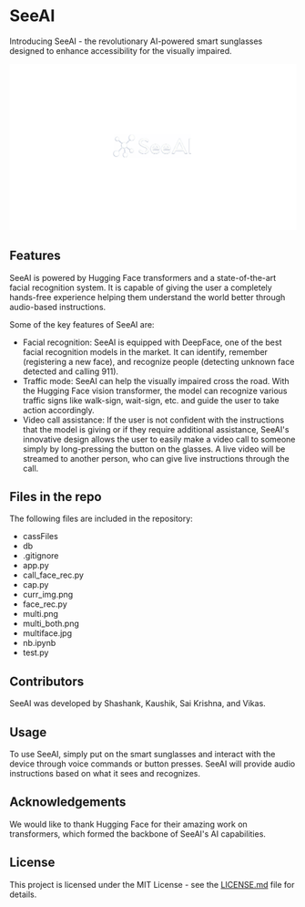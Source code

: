 # SeeAI

Introducing SeeAI - the revolutionary AI-powered smart sunglasses designed to enhance accessibility for the visually impaired.

![SeeAI Demo](SeeAI.png)

## Features

SeeAI is powered by Hugging Face transformers and a state-of-the-art facial recognition system. It is capable of giving the user a completely hands-free experience helping them understand the world better through audio-based instructions. 

Some of the key features of SeeAI are:

- Facial recognition: SeeAI is equipped with DeepFace, one of the best facial recognition models in the market. It can identify, remember (registering a new face), and recognize people (detecting unknown face detected and calling 911).
- Traffic mode: SeeAI can help the visually impaired cross the road. With the Hugging Face vision transformer, the model can recognize various traffic signs like walk-sign, wait-sign, etc. and guide the user to take action accordingly.
- Video call assistance: If the user is not confident with the instructions that the model is giving or if they require additional assistance, SeeAI's innovative design allows the user to easily make a video call to someone simply by long-pressing the button on the glasses. A live video will be streamed to another person, who can give live instructions through the call.

## Files in the repo

The following files are included in the repository:

- cassFiles
- db
- .gitignore
- app.py
- call_face_rec.py
- cap.py
- curr_img.png
- face_rec.py
- multi.png
- multi_both.png
- multiface.jpg
- nb.ipynb
- test.py

## Contributors

SeeAI was developed by Shashank, Kaushik, Sai Krishna, and Vikas.

## Usage

To use SeeAI, simply put on the smart sunglasses and interact with the device through voice commands or button presses. SeeAI will provide audio instructions based on what it sees and recognizes.

## Acknowledgements

We would like to thank Hugging Face for their amazing work on transformers, which formed the backbone of SeeAI's AI capabilities.

## License

This project is licensed under the MIT License - see the [LICENSE.md](LICENSE.md) file for details.
